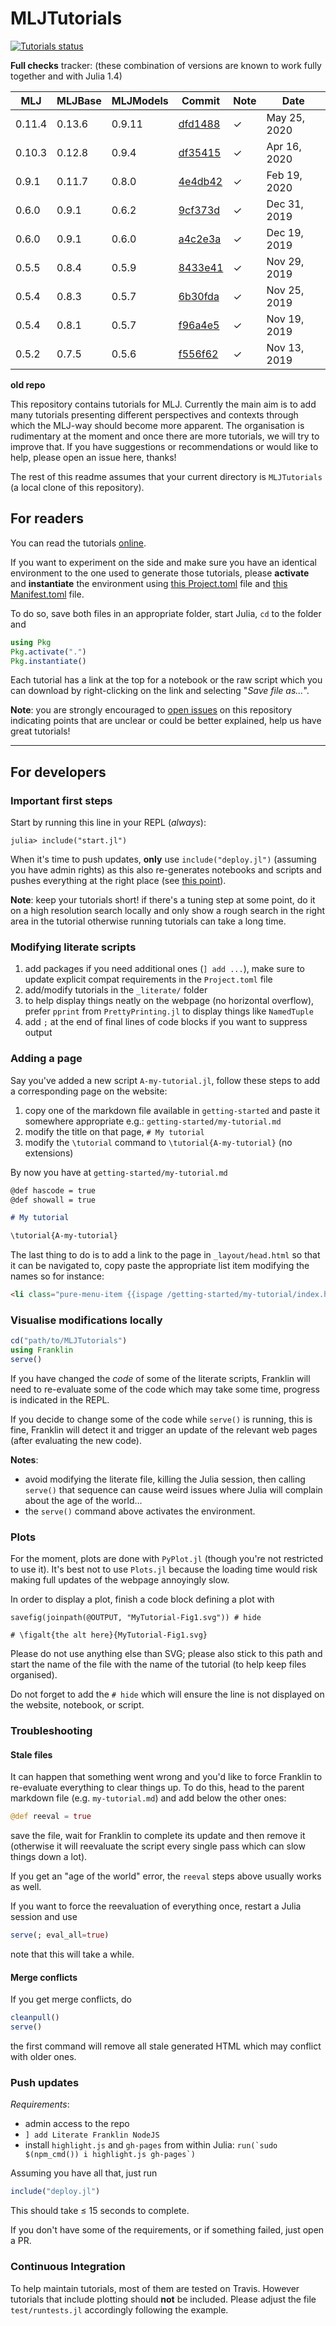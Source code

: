 # MLJTutorials

[![Tutorials status](https://travis-ci.com/alan-turing-institute/DataScienceTutorials.jl.svg?branch=master)](https://travis-ci.com/alan-turing-institute/DataScienceTutorials.jl)

**Full checks** tracker: (these combination of versions are known to work fully together and with Julia 1.4)

MLJ    | MLJBase | MLJModels | Commit    | Note | Date
------ | ------- | --------- | --------- | ---- | ----
0.11.4 | 0.13.6  | 0.9.11    | [dfd1488] | ✓    | May 25, 2020
0.10.3 | 0.12.8  | 0.9.4     | [df35415] | ✓    | Apr 16, 2020
0.9.1  | 0.11.7  | 0.8.0     | [4e4db42] | ✓    | Feb 19, 2020
0.6.0  | 0.9.1   | 0.6.2     | [9cf373d] | ✓    | Dec 31, 2019
0.6.0  | 0.9.1   | 0.6.0     | [a4c2e3a] | ✓    | Dec 19, 2019    
0.5.5  | 0.8.4   | 0.5.9     | [8433e41] | ✓    | Nov 29, 2019    
0.5.4  | 0.8.3   | 0.5.7     | [6b30fda] | ✓    | Nov 25, 2019
0.5.4  | 0.8.1   | 0.5.7     | [f96a4e5] | ✓    | Nov 19, 2019
0.5.2  | 0.7.5   | 0.5.6     | [f556f62] | ✓    | Nov 13, 2019

[dfd1488]: https://github.com/alan-turing-institute/DataScienceTutorials.jl/commit/dfd148871c1de0d0330d639254400a5f089060c3

**old repo**

[df35415]: https://github.com/alan-turing-institute/MLJTutorials/commit/df3541557798c9f33303d0691d1f784701b1f4ee
[4e4db42]: https://github.com/alan-turing-institute/MLJTutorials/commit/4e4db4255172c7f0674236a8e453fb8401a1c08f
[9cf373d]: https://github.com/alan-turing-institute/MLJTutorials/commit/9cf373dc924380169f2c25a9b48b5f949eaa178f
[a4c2e3a]: https://github.com/alan-turing-institute/MLJTutorials/commit/a4c2e3a7b423b2f2af4171e377beef0e3b6865fc
[8433e41]: https://github.com/alan-turing-institute/MLJTutorials/commit/8433e41b43636999cce0981c4323fc92029dd438
[6b30fda]: https://github.com/alan-turing-institute/MLJTutorials/commit/6b30fda6829ee65a55477f98c8498315ba262c0f
[f96a4e5]: https://github.com/alan-turing-institute/MLJTutorials/commit/f96a4e56bb00c49a52c47f07f5730ffe54cabfa8
[f556f62]: https://github.com/alan-turing-institute/MLJTutorials/commit/f556f62dad3e9c0e6003faa9ba90d132769fb718

This repository contains tutorials for MLJ.
Currently the main aim is to add many tutorials presenting different perspectives and contexts through which the MLJ-way should become more apparent.
The organisation is rudimentary at the moment and once there are more tutorials, we will try to improve that.
If you have suggestions or recommendations or would like to help, please open an issue here, thanks!

The rest of this readme assumes that your current directory is `MLJTutorials` (a local clone of this repository).

## For readers

You can read the tutorials [online](https://alan-turing-institute.github.io/DataScienceTutorials.jl/).

If you want to experiment on the side and make sure you have an identical environment to the one used to generate those tutorials, please **activate** and **instantiate** the environment using [this Project.toml](https://raw.githubusercontent.com/tlienart/MLJTutorials/master/Project.toml) file and [this Manifest.toml](https://raw.githubusercontent.com/tlienart/MLJTutorials/master/Manifest.toml) file.

To do so, save both files in an appropriate folder, start Julia, `cd` to the folder and

```julia
using Pkg
Pkg.activate(".")
Pkg.instantiate()
```

Each tutorial has a link at the top for a notebook or the raw script which you can download by right-clicking on the link and selecting "*Save file as...*".

**Note**: you are strongly encouraged to [open issues](https://github.com/alan-turing-institute/MLJTutorials/issues/new) on this repository indicating points that are unclear or could be better explained, help us have great tutorials!

---

## For developers

### Important first steps

Start by running this line in your REPL (_always_):

```julia-repl
julia> include("start.jl")
```

When it's time to push updates, **only** use `include("deploy.jl")` (assuming you have admin rights) as this also re-generates notebooks and scripts and pushes everything at the right place (see [this point](#push-updates)).

**Note**: keep your tutorials short! if there's a tuning step at some point, do it on a high resolution search locally and only show a rough search in the right area in the tutorial otherwise running tutorials can take a long time.

### Modifying literate scripts

1. add packages if you need additional ones (`] add ...`), make sure to update explicit compat requirements in the `Project.toml` file
1. add/modify tutorials in the `_literate/` folder
1. to help display things neatly on the webpage (no horizontal overflow), prefer `pprint` from `PrettyPrinting.jl` to display things like `NamedTuple`
1. add `;` at the end of final lines of code blocks if you want to suppress output

### Adding a page

Say you've added a new script `A-my-tutorial.jl`, follow these steps to add a corresponding page on the website:

1. copy one of the markdown file available in `getting-started` and paste it somewhere appropriate e.g.: `getting-started/my-tutorial.md`
2. modify the title on that page, `# My tutorial`
3. modify the `\tutorial` command to `\tutorial{A-my-tutorial}` (no extensions)

By now you have at `getting-started/my-tutorial.md`

```markdown
@def hascode = true
@def showall = true

# My tutorial

\tutorial{A-my-tutorial}
```

The last thing to do is to add a link to the page in `_layout/head.html` so that it can be navigated to, copy paste the appropriate list item modifying the names so for instance:

```html
<li class="pure-menu-item {{ispage /getting-started/my-tutorial/index.html}}pure-menu-selected{{end}}"><a href="/getting-started/my-tutorial/index.html" class="pure-menu-link">⊳ My tutorial</a></li>
```

### Visualise modifications locally

```julia
cd("path/to/MLJTutorials")
using Franklin
serve()
```

If you have changed the *code* of some of the literate scripts, Franklin will need to re-evaluate some of the code which may take some time, progress is indicated in the REPL.

If you decide to change some of the code while `serve()` is running, this is fine, Franklin will detect it and trigger an update of the relevant web pages (after evaluating the new code).

**Notes**:
- avoid modifying the literate file, killing the Julia session, then calling `serve()` that sequence can cause weird issues where Julia will complain about the age of the world...
- the `serve()` command above activates the environment.

### Plots

For the moment, plots are done with `PyPlot.jl` (though you're not restricted to use it).
It's best not to use `Plots.jl` because the loading time would risk making full updates of the webpage annoyingly slow.

In order to display a plot, finish a code block defining a plot with

```
savefig(joinpath(@OUTPUT, "MyTutorial-Fig1.svg")) # hide

# \figalt{the alt here}{MyTutorial-Fig1.svg}
```

Please do not use anything else than SVG; please also stick to this path and start the name of the file with the name of the tutorial (to help keep files organised).

Do not forget to add the `# hide` which will ensure the line is not displayed on the website, notebook, or script.

### Troubleshooting

#### Stale files

It can happen that something went wrong and you'd like to force Franklin to re-evaluate everything to clear things up. To do this, head to the parent markdown file (e.g. `my-tutorial.md`) and add below the other ones:

```julia
@def reeval = true
```

save the file, wait for Franklin to complete its update and then remove it (otherwise it will reevaluate the script every single pass which can slow things down a lot).

If you get an "age of the world" error, the `reeval` steps above usually works as well.

If you want to force the reevaluation of everything once, restart a Julia session and use

```julia
serve(; eval_all=true)
```

note that this will take a while.

#### Merge conflicts

If you get merge conflicts, do

```julia
cleanpull()
serve()
```

the first command will remove all stale generated HTML which may conflict with older ones.

### Push updates

*Requirements*:

* admin access to the repo
* `] add Literate Franklin NodeJS`
* install `highlight.js` and `gh-pages` from within Julia: ``run(`sudo $(npm_cmd()) i highlight.js gh-pages`)``

Assuming you have all that, just run

```julia
include("deploy.jl")
```

This should take ≤ 15 seconds to complete.

If you don't have some of the requirements, or if something failed, just open a PR.

### Continuous Integration

To help maintain tutorials, most of them are tested on Travis.
However tutorials that include plotting should **not** be included.
Please adjust the file `test/runtests.jl` accordingly following the example.
